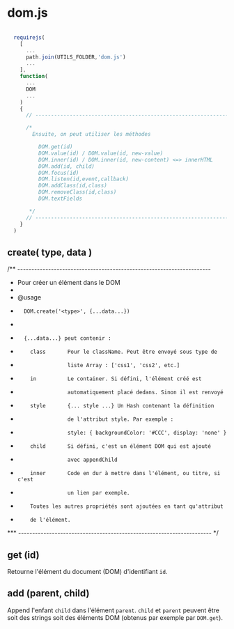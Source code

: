 # dom.js


~~~javascript

  requirejs(
    [
      ...
      path.join(UTILS_FOLDER,'dom.js')
      ...
    ],
    function(
      ...
      DOM
      ...
    )
    {
      // ---------------------------------------------------------------------

      /*
        Ensuite, on peut utiliser les méthodes  

          DOM.get(id)
          DOM.value(id) / DOM.value(id, new-value)
          DOM.inner(id) / DOM.inner(id, new-content) <=> innerHTML
          DOM.add(id, child)
          DOM.focus(id)
          DOM.listen(id,event,callback)
          DOM.addClass(id,class)
          DOM.removeClass(id,class)
          DOM.textFields

       */
      // ---------------------------------------------------------------------
    }
  )
~~~

## create( type, data )

/** ---------------------------------------------------------------------
  *   Pour créer un élément dans le DOM
  *
  *   @usage
  *       DOM.create('<type>', {...data...})
  *
  *       {...data...} peut contenir :
  *         class       Pour le className. Peut être envoyé sous type de
  *                     liste Array : ['css1', 'css2', etc.]
  *         in          Le container. Si défini, l'élément créé est
  *                     automatiquement placé dedans. Sinon il est renvoyé
  *         style       {... style ...} Un Hash contenant la définition
  *                     de l'attribut style. Par exemple :
  *                     style: { backgroundColor: '#CCC', display: 'none' }
  *         child       Si défini, c'est un élément DOM qui est ajouté
  *                     avec appendChild
  *         inner       Code en dur à mettre dans l'élément, ou titre, si c'est
  *                     un lien par exemple.
  *         Toutes les autres propriétés sont ajoutées en tant qu'attribut
  *         de l'élément.
*** --------------------------------------------------------------------- */


## get (id)

Retourne l'élément du document (DOM) d'identifiant `id`.

## add (parent, child)

Append l'enfant `child` dans l'élément `parent`. `child` et `parent` peuvent être soit des strings soit des éléments DOM (obtenus par exemple par `DOM.get`).
